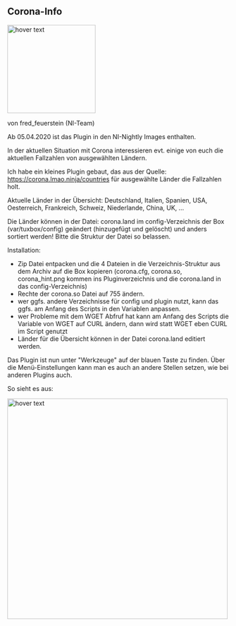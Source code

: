 ## Corona-Info

<p>
  <img src="https://www.neutrino-images.de/channellogos/corona/corona.png" width="200" title="hover text">
</p>

von fred_feuerstein (NI-Team)

Ab 05.04.2020 ist das Plugin in den NI-Nightly Images enthalten.


In der aktuellen Situation mit Corona interessieren evt. einige von euch die aktuellen Fallzahlen von ausgewählten Ländern.

Ich habe ein kleines Plugin gebaut, das aus der Quelle: https://corona.lmao.ninja/countries für ausgewählte Länder die Fallzahlen holt.

Aktuelle Länder in der Übersicht: Deutschland, Italien, Spanien, USA, Oesterreich, Frankreich, Schweiz, Niederlande, China, UK, ...

Die Länder können in der Datei: corona.land im config-Verzeichnis der Box (var/tuxbox/config) geändert (hinzugefügt und gelöscht) und anders sortiert werden! Bitte die Struktur der Datei so belassen.


Installation:

- Zip Datei entpacken und die 4 Dateien in die Verzeichnis-Struktur aus dem Archiv auf die Box kopieren
     (corona.cfg, corona.so, corona_hint.png kommen ins Pluginverzeichnis und die corona.land in das config-Verzeichnis)
- Rechte der corona.so Datei auf 755 ändern.
- wer ggfs. andere Verzeichnisse für config und plugin nutzt, kann das ggfs. am Anfang des Scripts in den Variablen anpassen.
- wer Probleme mit dem WGET Abfruf hat kann am Anfang des Scripts die Variable von WGET auf CURL ändern, dann wird statt WGET eben CURL im Script genutzt
- Länder für die Übersicht können in der Datei corona.land editiert werden.

Das Plugin ist nun unter "Werkzeuge" auf der blauen Taste zu finden. Über die Menü-Einstellungen kann man es auch an andere Stellen setzen, wie bei anderen Plugins auch.

So sieht es aus:

<p>

  <img src="https://www.neutrino-images.de/channellogos/corona/screenshot3.png" width="500" title="hover text">
</p>



